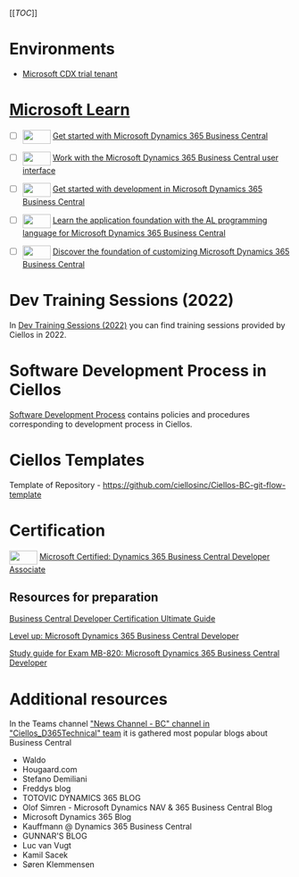 [[_TOC_]]

# Environments

- [Microsoft CDX trial tenant](https://dev.azure.com/ciellos-bc/Wiki/_wiki/wikis/main.wiki/158/Microsoft-CDX-trial-tenant)

# [Microsoft Learn](https://learn.microsoft.com/en-us/training/)

- [ ] <IMG width=50 height=25 style="vertical-align: middle" src="https://learn.microsoft.com/en-us/training/achievements/get-started-dynamics-365-business-central.svg"/> [Get started with Microsoft Dynamics 365 Business Central](https://learn.microsoft.com/en-us/training/paths/get-started-dynamics-365-business-central/)

- [ ] <IMG width=50 height=25 style="vertical-align: middle" src="https://learn.microsoft.com/en-us/training/achievements/work-with-user-interface-dynamics-365-business-central.svg"/> [Work with the Microsoft Dynamics 365 Business Central user interface](https://learn.microsoft.com/en-us/training/paths/work-with-user-interface-dynamics-365-business-central/)

- [ ] <IMG width=50 height=25 style="vertical-align: middle" src="https://learn.microsoft.com/en-us/training/achievements/development-get-started-business-central.svg"/> [Get started with development in Microsoft Dynamics 365 Business Central](https://learn.microsoft.com/en-us/training/paths/development-get-started-business-central/)

- [ ] <IMG width=50 height=25 style="vertical-align: middle" src="https://learn.microsoft.com/en-us/training/achievements/application-foundation-al-language.svg"/> [Learn the application foundation with the AL programming language for Microsoft Dynamics 365 Business Central](https://learn.microsoft.com/en-us/training/paths/application-foundation-al-language/)

- [ ] <IMG  width=50 height=25 style="vertical-align: middle" src="https://learn.microsoft.com/en-us/training/achievements/foundation-customize-business-central.svg"/> [Discover the foundation of customizing Microsoft Dynamics 365 Business Central](https://learn.microsoft.com/en-us/training/paths/foundation-customize-business-central/)

# Dev Training Sessions (2022)

In [Dev Training Sessions (2022)](https://dev.azure.com/ciellos-bc/Wiki/_wiki/wikis/main.wiki/208/Dev-Training-Sessions-(2022)) you can find training sessions provided by Ciellos in 2022.

# Software Development Process in Ciellos
[Software Development Process](https://dev.azure.com/ciellos-bc/Wiki/_wiki/wikis/main.wiki/184/Software-Development-Process) contains policies and procedures corresponding to development process in Ciellos. 

# Ciellos Templates

Template of Repository - https://github.com/ciellosinc/Ciellos-BC-git-flow-template

# Certification

<IMG   width=50 height=25 style="vertical-align: middle"  src="https://learn.microsoft.com/en-us/media/learn/certification/badges/microsoft-certified-associate-badge.svg"/> [Microsoft Certified: Dynamics 365 Business Central Developer Associate](https://learn.microsoft.com/en-us/credentials/certifications/d365-business-central-developer-associate/?wt.mc_id=certsustainedmkt_portfolioupdate_blog_wwl)

## Resources for preparation

[Business Central Developer Certification Ultimate Guide](https://businesscentralgeek.com/business-central-developer-certification-ultimate-guide)

[Level up: Microsoft Dynamics 365 Business Central Developer](https://learn.microsoft.com/en-us/collections/x3oebwroj38ozg?wt.mc_id=certsustainedmkt_portfolioupdate_blog_wwl)

[Study guide for Exam MB-820: Microsoft Dynamics 365 Business Central Developer](https://learn.microsoft.com/en-us/credentials/certifications/resources/study-guides/mb-820)

# Additional resources

In the Teams channel ["News Channel - BC" channel in "Ciellos_D365Technical" team](https://teams.microsoft.com/l/channel/19%3A8b6544637efa43bb908dace05ced7eb5%40thread.tacv2/News%20Channel%20-%20BC?groupId=32c0e385-9241-44f9-b249-4903742b220f&tenantId=46e85934-1fab-4533-a4ad-de92ce1fd81a) 
it is gathered most popular blogs about Business Central
- Waldo
- Hougaard.com
- Stefano Demiliani
- Freddys blog
- TOTOVIC DYNAMICS 365 BLOG
- Olof Simren - Microsoft Dynamics NAV & 365 Business Central Blog
- Microsoft Dynamics 365 Blog
- Kauffmann @ Dynamics 365 Business Central
- GUNNAR'S BLOG
- Luc van Vugt
- Kamil Sacek
- Søren Klemmensen


